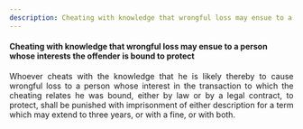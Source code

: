```yaml
---
description: Cheating with knowledge that wrongful loss may ensue to a person whose interests the offender is bound to protect
---
```


#### Cheating with knowledge that wrongful loss may ensue to a person whose interests the offender is bound to protect
<div style="text-align: justify">

Whoever cheats with the knowledge that he is likely thereby to cause wrongful loss to a person whose interest in the transaction to which the cheating relates he was bound, either by law or by a legal contract, to protect, shall be punished with imprisonment of either description for a term which may extend to three years, or with a fine, or with both.

</div>
